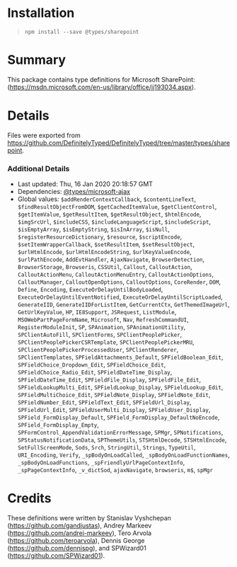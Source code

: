 # Installation
> `npm install --save @types/sharepoint`

# Summary
This package contains type definitions for Microsoft SharePoint: (https://msdn.microsoft.com/en-us/library/office/jj193034.aspx).

# Details
Files were exported from https://github.com/DefinitelyTyped/DefinitelyTyped/tree/master/types/sharepoint.

### Additional Details
 * Last updated: Thu, 16 Jan 2020 20:18:57 GMT
 * Dependencies: [@types/microsoft-ajax](https://npmjs.com/package/@types/microsoft-ajax)
 * Global values: `$addRenderContextCallback`, `$contentLineText`, `$findResultObjectFromDOM`, `$getCachedItemValue`, `$getClientControl`, `$getItemValue`, `$getResultItem`, `$getResultObject`, `$htmlEncode`, `$imgSrcUrl`, `$includeCSS`, `$includeLanguageScript`, `$includeScript`, `$isEmptyArray`, `$isEmptyString`, `$isInArray`, `$isNull`, `$registerResourceDictionary`, `$resource`, `$scriptEncode`, `$setItemWrapperCallback`, `$setResultItem`, `$setResultObject`, `$urlHtmlEncode`, `$urlHtmlEncodeString`, `$urlKeyValueEncode`, `$urlPathEncode`, `AddEvtHandler`, `AjaxNavigate`, `BrowserDetection`, `BrowserStorage`, `Browseris`, `CSSUtil`, `Callout`, `CalloutAction`, `CalloutActionMenu`, `CalloutActionMenuEntry`, `CalloutActionOptions`, `CalloutManager`, `CalloutOpenOptions`, `CalloutOptions`, `CoreRender`, `DOM`, `Define`, `Encoding`, `ExecuteOrDelayUntilBodyLoaded`, `ExecuteOrDelayUntilEventNotified`, `ExecuteOrDelayUntilScriptLoaded`, `GenerateIID`, `GenerateIIDForListItem`, `GetCurrentCtx`, `GetThemedImageUrl`, `GetUrlKeyValue`, `HP`, `IE8Support`, `JSRequest`, `ListModule`, `MSOWebPartPageFormName`, `Microsoft`, `Nav`, `RefreshCommandUI`, `RegisterModuleInit`, `SP`, `SPAnimation`, `SPAnimationUtility`, `SPClientAutoFill`, `SPClientForms`, `SPClientPeoplePicker`, `SPClientPeoplePickerCSRTemplate`, `SPClientPeoplePickerMRU`, `SPClientPeoplePickerProcessedUser`, `SPClientRenderer`, `SPClientTemplates`, `SPFieldAttachments_Default`, `SPFieldBoolean_Edit`, `SPFieldChoice_Dropdown_Edit`, `SPFieldChoice_Edit`, `SPFieldChoice_Radio_Edit`, `SPFieldDateTime_Display`, `SPFieldDateTime_Edit`, `SPFieldFile_Display`, `SPFieldFile_Edit`, `SPFieldLookupMulti_Edit`, `SPFieldLookup_Display`, `SPFieldLookup_Edit`, `SPFieldMultiChoice_Edit`, `SPFieldNote_Display`, `SPFieldNote_Edit`, `SPFieldNumber_Edit`, `SPFieldText_Edit`, `SPFieldUrl_Display`, `SPFieldUrl_Edit`, `SPFieldUserMulti_Display`, `SPFieldUser_Display`, `SPField_FormDisplay_Default`, `SPField_FormDisplay_DefaultNoEncode`, `SPField_FormDisplay_Empty`, `SPFormControl_AppendValidationErrorMessage`, `SPMgr`, `SPNotifications`, `SPStatusNotificationData`, `SPThemeUtils`, `STSHtmlDecode`, `STSHtmlEncode`, `SetFullScreenMode`, `Sods`, `Srch`, `StringUtil`, `Strings`, `TypeUtil`, `URI_Encoding`, `Verify`, `_spBodyOnLoadCalled`, `_spBodyOnLoadFunctionNames`, `_spBodyOnLoadFunctions`, `_spFriendlyUrlPageContextInfo`, `_spPageContextInfo`, `_v_dictSod`, `ajaxNavigate`, `browseris`, `m$`, `spMgr`

# Credits
These definitions were written by Stanislav Vyshchepan (https://github.com/gandjustas), Andrey Markeev (https://github.com/andrei-markeev), Tero Arvola (https://github.com/teroarvola), Dennis George (https://github.com/dennispg), and SPWizard01 (https://github.com/SPWizard01).
